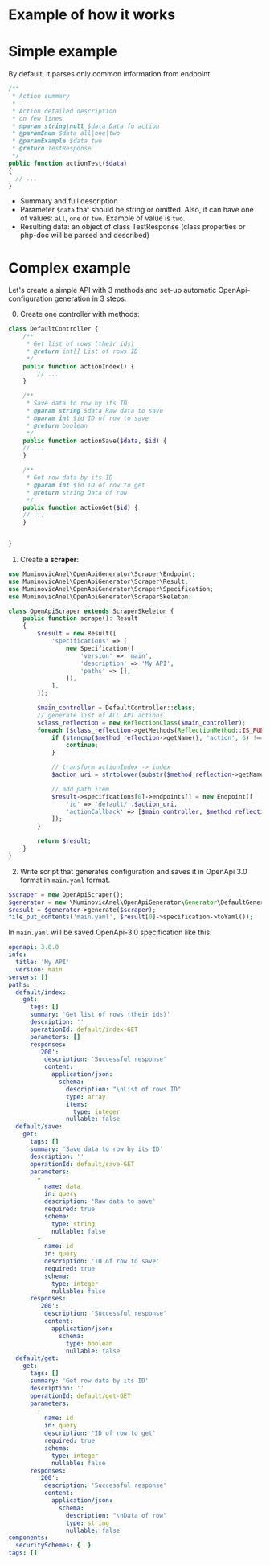 # Example of how it works

# Simple example
By default, it parses only common information from endpoint.

```php
/**
 * Action summary
 *
 * Action detailed description
 * on few lines
 * @param string|null $data Data fo action
 * @paramEnum $data all|one|two
 * @paramExample $data two
 * @return TestResponse
 */
public function actionTest($data)
{
  // ...
}
```

- Summary and full description
- Parameter `$data` that should be string or omitted. Also, it can have one of values: `all`, `one` or `two`. Example of value is `two`.
- Resulting data: an object of class TestResponse (class properties or php-doc will be parsed and described)

# Complex example

Let's create a simple API with 3 methods and set-up automatic OpenApi-configuration generation in 3 steps:

0. Create one controller with methods:
```php
class DefaultController {
    /**
     * Get list of rows (their ids)
     * @return int[] List of rows ID
     */
    public function actionIndex() {
        // ...
    }

    /**
     * Save data to row by its ID
     * @param string $data Raw data to save
     * @param int $id ID of row to save
     * @return boolean
     */
    public function actionSave($data, $id) {
    // ...
    }

    /**
     * Get row data by its ID
     * @param int $id ID of row to get
     * @return string Data of row
     */
    public function actionGet($id) {
    // ...
    }


}
```

1. Create **a scraper**:

```php
use MuminovicAnel\OpenApiGenerator\Scraper\Endpoint;
use MuminovicAnel\OpenApiGenerator\Scraper\Result;
use MuminovicAnel\OpenApiGenerator\Scraper\Specification;
use MuminovicAnel\OpenApiGenerator\ScraperSkeleton;

class OpenApiScraper extends ScraperSkeleton {
    public function scrape(): Result
    {
        $result = new Result([
            'specifications' => [
                new Specification([
                    'version' => 'main',
                    'description' => 'My API',
                    'paths' => [],
                ]),
            ],
        ]);

        $main_controller = DefaultController::class;
        // generate list of ALL API actions
        $class_reflection = new ReflectionClass($main_controller);
        foreach ($class_reflection->getMethods(ReflectionMethod::IS_PUBLIC) as $method_reflection) {
            if (strncmp($method_reflection->getName(), 'action', 6) !== 0) {
                continue;
            }

            // transform actionIndex -> index
            $action_uri = strtolower(substr($method_reflection->getName(), 6));

            // add path item
            $result->specifications[0]->endpoints[] = new Endpoint([
                'id' => 'default/'.$action_uri,
                'actionCallback' => [$main_controller, $method_reflection->getName()],
            ]);
        }

        return $result;
    }
}
```

2. Write script that generates configuration and saves it in OpenApi 3.0 format in `main.yaml` format.
```php
$scraper = new OpenApiScraper();
$generator = new \MuminovicAnel\OpenApiGenerator\Generator\DefaultGenerator();
$result = $generator->generate($scraper);
file_put_contents('main.yaml', $result[0]->specification->toYaml());
```

In `main.yaml` will be saved OpenApi-3.0 specification like this:
```yaml
openapi: 3.0.0
info:
  title: 'My API'
  version: main
servers: []
paths:
  default/index:
    get:
      tags: []
      summary: 'Get list of rows (their ids)'
      description: ''
      operationId: default/index-GET
      parameters: []
      responses:
        '200':
          description: 'Successful response'
          content:
            application/json:
              schema:
                description: "\nList of rows ID"
                type: array
                items:
                  type: integer
                nullable: false
  default/save:
    get:
      tags: []
      summary: 'Save data to row by its ID'
      description: ''
      operationId: default/save-GET
      parameters:
        -
          name: data
          in: query
          description: 'Raw data to save'
          required: true
          schema:
            type: string
            nullable: false
        -
          name: id
          in: query
          description: 'ID of row to save'
          required: true
          schema:
            type: integer
            nullable: false
      responses:
        '200':
          description: 'Successful response'
          content:
            application/json:
              schema:
                type: boolean
                nullable: false
  default/get:
    get:
      tags: []
      summary: 'Get row data by its ID'
      description: ''
      operationId: default/get-GET
      parameters:
        -
          name: id
          in: query
          description: 'ID of row to get'
          required: true
          schema:
            type: integer
            nullable: false
      responses:
        '200':
          description: 'Successful response'
          content:
            application/json:
              schema:
                description: "\nData of row"
                type: string
                nullable: false
components:
  securitySchemes: {  }
tags: []
```
